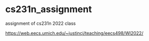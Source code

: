 # cs231n_assignment
assignment of cs231n 2022 class

https://web.eecs.umich.edu/~justincj/teaching/eecs498/WI2022/
